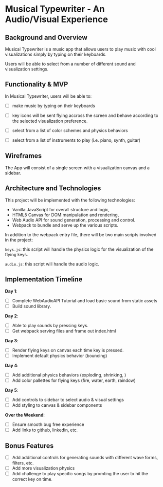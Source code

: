 # Musical Typewriter - An Audio/Visual Experience

## Background and Overview
Musical Typewriter is a music app that allows users to play music with cool visualizations simply by typing on their keyboards. 

Users will be able to select from a number of different sound and visualization settings. 

## Functionality & MVP
In Musical Typewriter, users will be able to:
- [ ] make music by typing on their keyboards
- [ ] key icons will be sent flying accross the screen and behave according to the selected visualization preference. 
- [ ] select from a list of color schemes and physics behaviors 
- [ ] select from a list of instruments to play (i.e. piano, synth, guitar)


## Wireframes 
The App will consist of a single screen with a visualization canvas and a sidebar. 

## Architecture and Technologies 
This project will be implemented with the following technologies:
- Vanilla JavaScript for overall structure and logic,
- HTML5 Canvas for DOM manipulation and rendering, 
- Web Audio API for sound generation, processing and control. 
- Webpack to bundle and serve up the various scripts. 

In addition to the webpack entry file, there will be two main scripts involved in the project: 

`keys.js`: this script will handle the physics logic for the visualization of the flying keys. 

`audio.js`: this script will handle the audio logic.

## Implementation Timeline 

**Day 1**: 
- [ ] Complete WebAudioAPI Tutorial and load basic sound from static assets
- [ ] Build sound library. 

**Day 2**: 
- [ ] Able to play sounds by pressing keys. 
- [ ] Get webpack serving files and frame out index.html

**Day 3**: 
- [ ] Render flying keys on canvas each time key is pressed. 
- [ ] Implement default physics behavior (bouncing)

**Day 4**: 
- [ ] Add additional physics behaviors (exploding, shrinking, )
- [ ] Add color pallettes for flying keys (fire, water, earth, raindow)

**Day 5**: 
- [ ] Add controls to sidebar to select audio & visual settings
- [ ] Add styling to canvas & sidebar components

**Over the Weekend**: 
- [ ] Ensure smooth bug free experience
- [ ] Add links to github, linkedin, etc. 

## Bonus Features 

- [ ] Add additional controls for generating sounds with different wave forms, filters, etc.
- [ ] Add more visualization physics 
- [ ] Add challenge to play specific songs by promting the user to hit the correct key on time. 